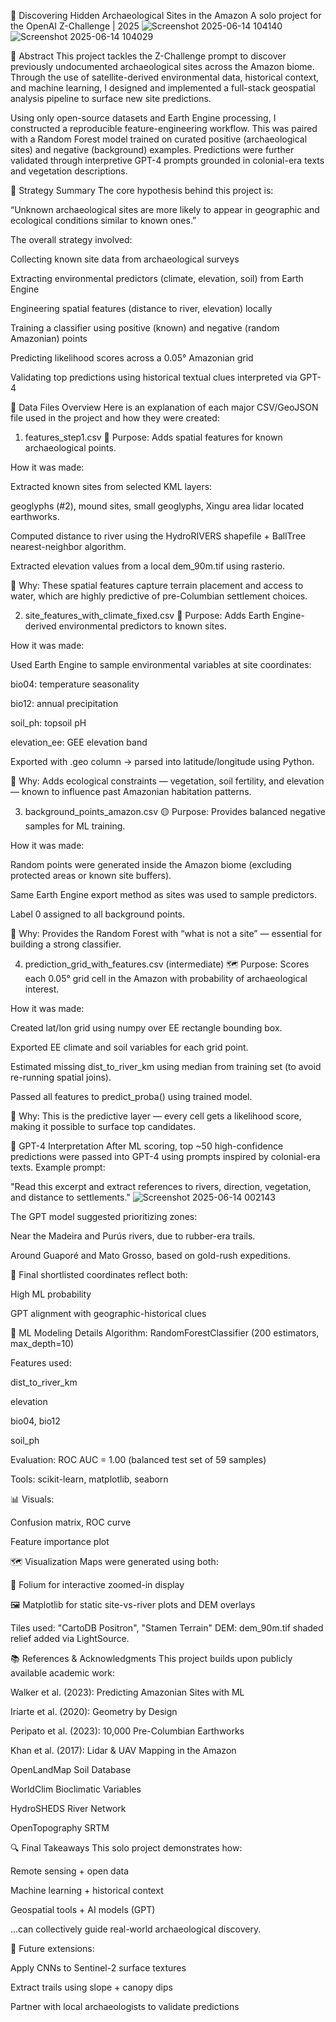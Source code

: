 🗿 Discovering Hidden Archaeological Sites in the Amazon
A solo project for the OpenAI Z-Challenge | 2025
![Screenshot 2025-06-14 104140](https://github.com/user-attachments/assets/74520313-9e27-4079-aee9-5327c1851afb)
![Screenshot 2025-06-14 104029](https://github.com/user-attachments/assets/ca96ab13-ae31-4396-8f20-f345c83ace97)


🧠 Abstract
This project tackles the Z-Challenge prompt to discover previously undocumented archaeological sites across the Amazon biome. Through the use of satellite-derived environmental data, historical context, and machine learning, I designed and implemented a full-stack geospatial analysis pipeline to surface new site predictions.

Using only open-source datasets and Earth Engine processing, I constructed a reproducible feature-engineering workflow. This was paired with a Random Forest model trained on curated positive (archaeological sites) and negative (background) examples. Predictions were further validated through interpretive GPT-4 prompts grounded in colonial-era texts and vegetation descriptions.

🎯 Strategy Summary
The core hypothesis behind this project is:

“Unknown archaeological sites are more likely to appear in geographic and ecological conditions similar to known ones.”

The overall strategy involved:

Collecting known site data from archaeological surveys

Extracting environmental predictors (climate, elevation, soil) from Earth Engine

Engineering spatial features (distance to river, elevation) locally

Training a classifier using positive (known) and negative (random Amazonian) points

Predicting likelihood scores across a 0.05° Amazonian grid

Validating top predictions using historical textual clues interpreted via GPT-4

📁 Data Files Overview
Here is an explanation of each major CSV/GeoJSON file used in the project and how they were created:

1. features_step1.csv
📍 Purpose: Adds spatial features for known archaeological points.

How it was made:

Extracted known sites from selected KML layers:

geoglyphs (#2), mound sites, small geoglyphs, Xingu area lidar located earthworks.

Computed distance to river using the HydroRIVERS shapefile + BallTree nearest-neighbor algorithm.

Extracted elevation values from a local dem_90m.tif using rasterio.

🧠 Why:
These spatial features capture terrain placement and access to water, which are highly predictive of pre-Columbian settlement choices.

2. site_features_with_climate_fixed.csv
📡 Purpose: Adds Earth Engine-derived environmental predictors to known sites.

How it was made:

Used Earth Engine to sample environmental variables at site coordinates:

bio04: temperature seasonality

bio12: annual precipitation

soil_ph: topsoil pH

elevation_ee: GEE elevation band

Exported with .geo column → parsed into latitude/longitude using Python.

🧠 Why:
Adds ecological constraints — vegetation, soil fertility, and elevation — known to influence past Amazonian habitation patterns.

3. background_points_amazon.csv
🟡 Purpose: Provides balanced negative samples for ML training.

How it was made:

Random points were generated inside the Amazon biome (excluding protected areas or known site buffers).

Same Earth Engine export method as sites was used to sample predictors.

Label 0 assigned to all background points.

🧠 Why:
Provides the Random Forest with “what is not a site” — essential for building a strong classifier.

4. prediction_grid_with_features.csv (intermediate)
🗺️ Purpose: Scores each 0.05° grid cell in the Amazon with probability of archaeological interest.

How it was made:

Created lat/lon grid using numpy over EE rectangle bounding box.

Exported EE climate and soil variables for each grid point.

Estimated missing dist_to_river_km using median from training set (to avoid re-running spatial joins).

Passed all features to predict_proba() using trained model.

🧠 Why:
This is the predictive layer — every cell gets a likelihood score, making it possible to surface top candidates.

🧠 GPT-4 Interpretation
After ML scoring, top ~50 high-confidence predictions were passed into GPT-4 using prompts inspired by colonial-era texts. Example prompt:

"Read this excerpt and extract references to rivers, direction, vegetation, and distance to settlements."
![Screenshot 2025-06-14 002143](https://github.com/user-attachments/assets/6ec0eab5-cc0d-4a72-9be2-d4d3776bf27e)


The GPT model suggested prioritizing zones:

Near the Madeira and Purús rivers, due to rubber-era trails.

Around Guaporé and Mato Grosso, based on gold-rush expeditions.

📌 Final shortlisted coordinates reflect both:

High ML probability

GPT alignment with geographic-historical clues

🧪 ML Modeling Details
Algorithm: RandomForestClassifier (200 estimators, max_depth=10)

Features used:

dist_to_river_km

elevation

bio04, bio12

soil_ph

Evaluation: ROC AUC = 1.00 (balanced test set of 59 samples)

Tools: scikit-learn, matplotlib, seaborn

📊 Visuals:

Confusion matrix, ROC curve

Feature importance plot

🗺️ Visualization
Maps were generated using both:

📌 Folium for interactive zoomed-in display

🖼️ Matplotlib for static site-vs-river plots and DEM overlays

Tiles used: "CartoDB Positron", "Stamen Terrain"
DEM: dem_90m.tif shaded relief added via LightSource.

📚 References & Acknowledgments
This project builds upon publicly available academic work:

Walker et al. (2023): Predicting Amazonian Sites with ML

Iriarte et al. (2020): Geometry by Design

Peripato et al. (2023): 10,000 Pre-Columbian Earthworks

Khan et al. (2017): Lidar & UAV Mapping in the Amazon

OpenLandMap Soil Database

WorldClim Bioclimatic Variables

HydroSHEDS River Network

OpenTopography SRTM

🔍 Final Takeaways
This solo project demonstrates how:

Remote sensing + open data

Machine learning + historical context

Geospatial tools + AI models (GPT)

...can collectively guide real-world archaeological discovery.

🧠 Future extensions:

Apply CNNs to Sentinel-2 surface textures

Extract trails using slope + canopy dips

Partner with local archaeologists to validate predictions
